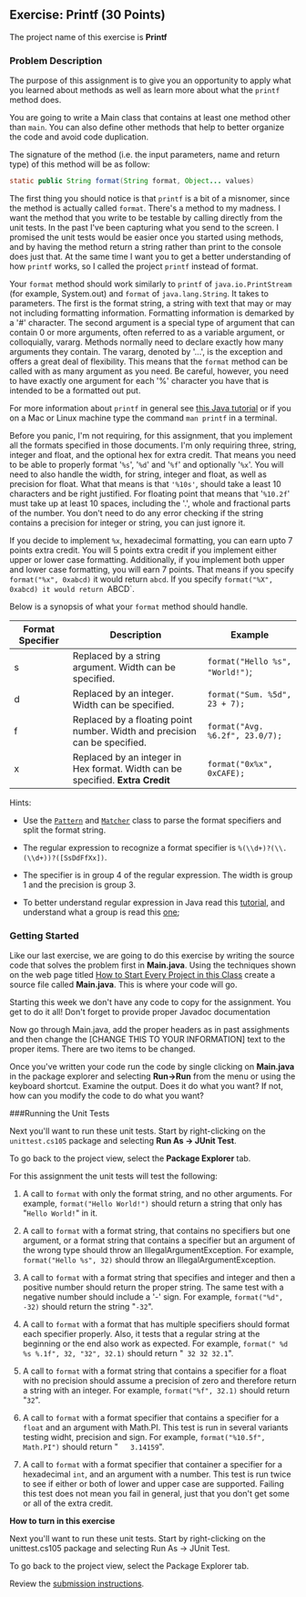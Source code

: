 ## Exercise: Printf (30 Points)

The project name of this exercise is **Printf** 

### Problem Description

The purpose of this assignment is to give you an opportunity to apply what you learned about methods as well as learn more about what the `printf` method does.

You are going to write a Main class that contains at least one method other than `main`. You can also define other methods that help to better organize the code and avoid code duplication.

The signature of the method (i.e. the input parameters, name and return type) of this method will be as follow:

```java 
static public String format(String format, Object... values)

```

The first thing you should notice is that `printf` is a bit of a misnomer, since the method is actually called `format`. There's a method to my madness. I want the method that you write to be testable by calling directly from the unit tests. In the past I've been capturing what you send to the screen. I promised the unit tests would be easier once you started using methods, and by having the method return a string rather than print to the console does just that. At the same time I want you to get a better understanding of how `printf` works, so I called the project  `printf` instead of format.

Your `format` method should work similarly to `printf` of `java.io.PrintStream` (for example, System.out) and `format` of `java.lang.String`. It takes to parameters. The first is the format string, a string with text that may or may not including formatting information. Formatting information is demarked by a '#' character. The second argument is a special type of argument that can contain 0 or more arguments, often referred to as a variable argument, or colloquially, vararg. Methods normally need to declare exactly how many arguments they contain. The vararg, denoted by '...', is the exception and offers a great deal of flexibility. This means that the `format` method can be called with as many argument as you need. Be careful, however, you need to have exactly one argument for each '%' character you have that is intended to be a formatted out put.

For more information about `printf` in general see [this Java tutorial](https://docs.oracle.com/javase/tutorial/java/data/numberformat.html) or if you on a Mac or Linux machine type the command `man printf` in a terminal.

Before you panic, I'm not requiring, for this assignment, that you implement all the formats specified in those documents. I'm only requiring three, string, integer and float, and the optional hex for extra credit. That means you need to be able to properly format '`%s`', '`%d`' and '`%f`' and optionally '`%x`'. You will need to also handle the width, for string, integer and float, as well as precision for float. What that means is that `'%10s'`, should take a least 10 characters and be right justified. For floating point that means that '`%10.2f`' must take up at least 10 spaces, including the '.', whole and fractional parts of the number. You don't need to do any error checking if the string contains a precision for integer or string, you can just ignore it.

If you decide to implement `%x`, hexadecimal formatting, you can earn upto 7 points extra credit. You will 5 points extra credit if you implement either upper or lower case formatting. Additionally, if you implement both upper and lower case formatting, you will earn 7 points. That means if you specify `format("%x", 0xabcd)` it would return `abcd`. If you specify `format("%X", 0xabcd) it would return `ABCD`.

Below is a synopsis of what your `format` method should handle.

| Format Specifier | Description                                                                    | Example |
|------------------|--------------------------------------------------------------------------------|---------| 
| s                | Replaced by a string argument. Width can be specified. | `format("Hello %s", "World!")`;|
| d                | Replaced by an integer. Width can be specified. | `format("Sum. %5d", 23 + 7);`|
| f                | Replaced by a floating point number. Width and precision can be specified. | `format("Avg. %6.2f", 23.0/7);`|
| x                | Replaced by an integer in Hex format. Width can be specified. **Extra Credit**                 | `format("0x%x", 0xCAFE);`|


Hints:

- Use the [`Pattern`](https://docs.oracle.com/javase/7/docs/api/java/util/regex/Pattern.html) and [`Matcher`](https://docs.oracle.com/javase/7/docs/api/java/util/regex/Matcher.html) class to parse the format specifiers and split the format string.

- The regular expression to recognize a format specifier is `%(\\d+)?(\\.(\\d+))?([SsDdFfXx])`.

- The specifier is in group 4 of the regular expression. The width is group 1 and the precision is group 3.

- To better understand regular expression in Java read this [tutorial](https://docs.oracle.com/javase/tutorial/essential/regex/), and understand what a group is read this [one](https://docs.oracle.com/javase/tutorial/essential/regex/groups.html);

### Getting Started

Like our last exercise, we are going to do this exercise by writing the source code that solves the problem first in **Main.java**. Using the techniques shown on the web page titled [How to Start Every Project in this Class](https://github.com/sbcc-cs105-spring2016/HowToStartEveryProject) create a source file called **Main.java**. This is where your code will go. 

Starting this week we don't have any code to copy for the assignment. You get to do it all! Don't forget to provide proper Javadoc documentation

Now go through Main.java, add the proper headers as in past assighments and then change the [CHANGE THIS TO YOUR INFORMATION] text to the proper items. There are two items to be changed.

Once you've written your code run the code by single clicking on **Main.java** in the package explorer and selecting **Run->Run** from the menu or using the keyboard shortcut. Examine the output. Does it do what you want? If not, how can you modify the code to do what you want?

###Running the Unit Tests

Next you'll want to run these unit tests. Start by right-clicking on the `unittest.cs105` package and selecting **Run As -> JUnit Test**. 

To go back to the project view, select the **Package Explorer** tab.

For this assignment the unit tests will test the following:

1. A call to `format` with only the format string, and no other arguments. For example, `format("Hello World!")` should return a string that only has "`Hello World!`" in it.

2. A call to `format` with a format string, that contains no specifiers but one argument, or a format string that contains a specifier but an argument of the wrong type should throw an IllegalArgumentException. For example, `format("Hello %s", 32)` should throw an IllegalArgumentException. 

3. A call to `format` with a format string that specifies and integer and then a positive number should return the proper string. The same test with a negative number should include a '-' sign. For example, `format("%d", -32)` should return the string "`-32`".

4. A call to `format` with a format that has multiple specifiers should format each specifier properly. Also, it tests that a regular string at the beginning or the end also work as expected. For example, `format(" %d %s %.1f", 32, "32", 32.1)` should return "` 32 32 32.1`".

5. A call to `format` with a format string that contains a specifier for a float with no precision should assume a precision of zero and therefore return a string with an integer. For example, `format("%f", 32.1)` should return "`32`".

6. A call to `format` with a format specifier that contains a specifier for a `float` and an argument with Math.PI. This test is run in several variants testing widht, precision and sign. For example, `format("%10.5f", Math.PI")` should return "`   3.14159`".

7. A call to `format` with a format specifier that container a specifier for a hexadecimal `int`, and an argument with a number. This test is run twice to see if either or both of lower and upper case are supported. Failing this test does not mean you fail in general, just that you don't get some or all of the extra credit.

**How to turn in this exercise**

Next you'll want to run these unit tests. Start by right-clicking on the unittest.cs105 package and selecting Run As -> JUnit Test.

To go back to the project view, select the Package Explorer tab.

Review the [submission instructions](https://canvas.sbcc.edu/courses/25766/modules/items/735514).